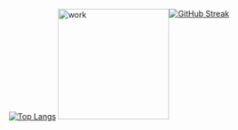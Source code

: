 <div style="width:100%;display:flex;justify-content: center"> 
  
  

        
[![Top Langs](https://github-readme-stats.vercel.app/api/top-langs/?username=gh0st3e&layout=compact&theme=vision-friendly-dark)](https://github.com/anuraghazra/github-readme-stats)
  <img src="https://i.gifer.com/origin/4c/4c7dc3d8a6dd24c8169b85d7e0fff5fd_w200.gif" alt="work" height="200"/>
  
  [![GitHub Streak](http://github-readme-streak-stats.herokuapp.com?user=gh0st3e&theme=dark&background=000000)](https://git.io/streak-stats)
  
</div>


